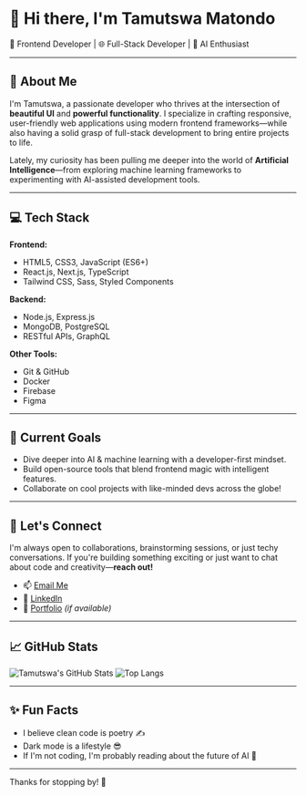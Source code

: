 
# 👋 Hi there, I'm Tamutswa Matondo

🚀 Frontend Developer | 🌐 Full-Stack Developer | 🤖 AI Enthusiast

---

## 🧠 About Me

I'm Tamutswa, a passionate developer who thrives at the intersection of **beautiful UI** and **powerful functionality**. I specialize in crafting responsive, user-friendly web applications using modern frontend frameworks—while also having a solid grasp of full-stack development to bring entire projects to life.

Lately, my curiosity has been pulling me deeper into the world of **Artificial Intelligence**—from exploring machine learning frameworks to experimenting with AI-assisted development tools.

---

## 💻 Tech Stack

**Frontend:**
- HTML5, CSS3, JavaScript (ES6+)
- React.js, Next.js, TypeScript
- Tailwind CSS, Sass, Styled Components

**Backend:**
- Node.js, Express.js
- MongoDB, PostgreSQL
- RESTful APIs, GraphQL

**Other Tools:**
- Git & GitHub
- Docker
- Firebase
- Figma

---

## 🔭 Current Goals

- Dive deeper into AI & machine learning with a developer-first mindset.
- Build open-source tools that blend frontend magic with intelligent features.
- Collaborate on cool projects with like-minded devs across the globe!

---

## 🤝 Let's Connect

I'm always open to collaborations, brainstorming sessions, or just techy conversations. If you're building something exciting or just want to chat about code and creativity—**reach out!**

- 📫 [Email Me](mailto:tamutswa.matondo@example.com)
- 💼 [LinkedIn](https://www.linkedin.com/in/tamutswa-matondo)
- 🧠 [Portfolio](https://tamutswamatondo.dev) *(if available)*

---

## 📈 GitHub Stats

![Tamutswa's GitHub Stats](https://github-readme-stats.vercel.app/api?username=tamutswamatondo&show_icons=true&theme=radical)
![Top Langs](https://github-readme-stats.vercel.app/api/top-langs/?username=tamutswamatondo&layout=compact&theme=radical)

---

## ✨ Fun Facts

- I believe clean code is poetry ✍️
- Dark mode is a lifestyle 😎
- If I'm not coding, I'm probably reading about the future of AI 🚀

---

Thanks for stopping by! 🌟

